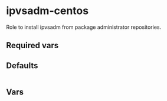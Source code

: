 # ipvsadm-centos

Role to install ipvsadm from package administrator repositories.

## Required vars


## Defaults

```ipvsadm
```

## Vars

```ipvsadm
```
